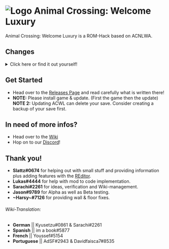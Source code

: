 # ![Logo](https://assets.gitlab-static.net/uploads/-/system/project/avatar/11357955/Logo_2.png) Animal Crossing: Welcome Luxury

Animal Crossing: Welcome Luxury is a ROM-Hack based on ACNLWA.

## Changes

<details class="spoiler">
<summary>Click here or find it out yourself!</summary>
- Fish bite first try
- Fish don't vanish when you run up to them
- Flowers never wilt (except black roses)
- Indestructable Flowers
- Instant Cyrus customizations
- Instant Mayor Permit
- Mosquitoes never bite
- New Font
- New Music
- No tripping
- QR Machine is unlocked
- Resetti is disabled
- Reworked Textures
- Stores are 24/7 open
- Take items to the island through the coolerbox
- Town-fruit = price of foreign fruits

[Detailed Changelog to be seen here.](CHANGELOG.md)

</details>

## Get Started

- Head over to the [Releases Page](https://gitlab.com/Kyusetzu/ACWL/-/releases) and read carefully what is written there!
- **NOTE:** Please install game & update. (First the game then the update)
  **NOTE 2:** Updating ACWL can delete your save.
  Consider creating a backup of your save first.

## In need of more infos?

- Head over to the [Wiki](https://gitlab.com/Kyusetzu/ACWL/-/wikis/home)
- Hop on to our [Discord](https://discord.gg/5BkdzCG)!

## Thank you!

- **Slattz#0674** for helping out with small stuff and providing information plus adding features with the [REditor](https://github.com/Slattz/ACNL_REditor/).
- **Lukas#4444** for help with mod to code implementation.
- **Sarachi#2261** for ideas, verification and Wiki-management.
- **Jason#9789** for Alpha as well as Beta testing.
- **~Harsy~#7126** for providing wall & floor fixes.

###### Wiki-Translation:

- **German** || Kyusetzu#0861 & Sarachi#2261
- **Spanish** || im a book#5877
- **French** || Youssef#5154
- **Portuguese** || AdSF#2943 & Davidfaisca7#8535
